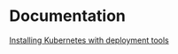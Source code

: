 # Documentation
[Installing Kubernetes with deployment tools](https://kubernetes.io/docs/setup/production-environment/tools/)
